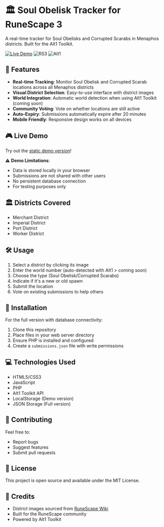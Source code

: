 # 🏛️ Soul Obelisk Tracker for RuneScape 3

A real-time tracker for Soul Obelisks and Corrupted Scarabs in Menaphos districts. Built for the Alt1 Toolkit.

[![Live Demo](https://img.shields.io/badge/Demo-Try%20it%20out!-success)](https://nigel1992.github.io/Soulobby-Alt1/)
![RS3](https://img.shields.io/badge/Game-RuneScape%203-blue)
![Alt1](https://img.shields.io/badge/Alt1-Compatible-orange)

## 🌟 Features

- **Real-time Tracking**: Monitor Soul Obelisk and Corrupted Scarab locations across all Menaphos districts
- **Visual District Selection**: Easy-to-use interface with district images
- **World Integration**: Automatic world detection when using Alt1 Toolkit (coming soon)
- **Community Voting**: Vote on whether locations are still active
- **Auto-Expiry**: Submissions automatically expire after 20 minutes
- **Mobile Friendly**: Responsive design works on all devices

## 🎮 Live Demo

Try out the [static demo version](https://nigel1992.github.io/Soulobby-Alt1/)!

⚠️ **Demo Limitations**:
- Data is stored locally in your browser
- Submissions are not shared with other users
- No persistent database connection
- For testing purposes only

## 🏛️ Districts Covered

- Merchant District
- Imperial District
- Port District
- Worker District

## 🛠️ Usage

1. Select a district by clicking its image
2. Enter the world number (auto-detected with Alt1 > coming soon)
3. Choose the type (Soul Obelisk/Corrupted Scarabs)
4. Indicate if it's a new or old spawn
5. Submit the location
6. Vote on existing submissions to help others

## 🔧 Installation

For the full version with database connectivity:

1. Clone this repository
2. Place files in your web server directory
3. Ensure PHP is installed and configured
4. Create a `submissions.json` file with write permissions

## 💻 Technologies Used

- HTML5/CSS3
- JavaScript
- PHP
- Alt1 Toolkit API
- LocalStorage (Demo version)
- JSON Storage (Full version)

## 🤝 Contributing

Feel free to:
- Report bugs
- Suggest features
- Submit pull requests

## 📜 License

This project is open source and available under the MIT License.

## 🙏 Credits

- District images sourced from [RuneScape Wiki](https://runescape.wiki/)
- Built for the RuneScape community
- Powered by Alt1 Toolkit

